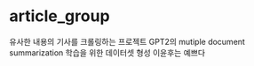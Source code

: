 # article_group
유사한 내용의 기사를 크롤링하는 프로젝트
GPT2의 mutiple document summarization 학습을 위한 데이터셋 형성
이윤후는 예쁘다
